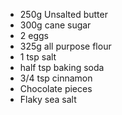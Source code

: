 * 250g Unsalted butter
* 300g cane sugar
* 2 eggs
* 325g all purpose flour
* 1 tsp salt
* half tsp baking soda
* 3/4 tsp cinnamon
* Chocolate pieces
* Flaky sea salt
